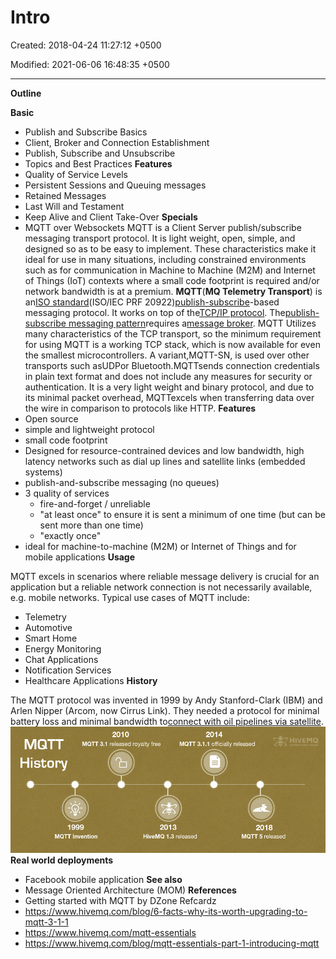 # Intro

Created: 2018-04-24 11:27:12 +0500

Modified: 2021-06-06 16:48:35 +0500

---

**Outline**

**Basic**
-   Publish and Subscribe Basics
-   Client, Broker and Connection Establishment
-   Publish, Subscribe and Unsubscribe
-   Topics and Best Practices
**Features**
-   Quality of Service Levels
-   Persistent Sessions and Queuing messages
-   Retained Messages
-   Last Will and Testament
-   Keep Alive and Client Take-Over
**Specials**
-   MQTT over Websockets
MQTT is a Client Server publish/subscribe messaging transport protocol. It is light weight, open, simple, and designed so as to be easy to implement. These characteristics make it ideal for use in many situations, including constrained environments such as for communication in Machine to Machine (M2M) and Internet of Things (IoT) contexts where a small code footprint is required and/or network bandwidth is at a premium.
**MQTT**(**MQ Telemetry Transport**) is an[ISO standard](https://en.wikipedia.org/wiki/International_Organization_for_Standardization)(ISO/IEC PRF 20922)[publish-subscribe](https://en.wikipedia.org/wiki/Publish%E2%80%93subscribe_pattern)-based messaging protocol. It works on top of the[TCP/IP protocol](https://en.wikipedia.org/wiki/TCP/IP). The[publish-subscribe messaging pattern](https://en.wikipedia.org/wiki/Publish%E2%80%93subscribe_pattern)requires a[message broker](https://en.wikipedia.org/wiki/Message_broker).
MQTT Utilizes many characteristics of the TCP transport, so the minimum requirement for using MQTT is a working TCP stack, which is now available for even the smallest microcontrollers. A variant,MQTT-SN, is used over other transports such asUDPor Bluetooth.MQTTsends connection credentials in plain text format and does not include any measures for security or authentication.
It is a very light weight and binary protocol, and due to its minimal packet overhead, MQTTexcels when transferring data over the wire in comparison to protocols like HTTP.
**Features**
-   Open source
-   simple and lightweight protocol
-   small code footprint
-   Designed for resource-contrained devices and low bandwidth, high latency networks such as dial up lines and satellite links (embedded systems)
-   publish-and-subscribe messaging (no queues)
-   3 quality of services
    -   fire-and-forget / unreliable
    -   "at least once" to ensure it is sent a minimum of one time (but can be sent more than one time)
    -   "exactly once"
-   ideal for machine-to-machine (M2M) or Internet of Things and for mobile applications
**Usage**

MQTT excels in scenarios where reliable message delivery is crucial for an application but a reliable network connection is not necessarily available, e.g. mobile networks. Typical use cases of MQTT include:
-   Telemetry
-   Automotive
-   Smart Home
-   Energy Monitoring
-   Chat Applications
-   Notification Services
-   Healthcare Applications
**History**

The MQTT protocol was invented in 1999 by Andy Stanford-Clark (IBM) and Arlen Nipper (Arcom, now Cirrus Link). They needed a protocol for minimal battery loss and minimal bandwidth to[connect with oil pipelines via satellite](http://www.ibm.com/podcasts/software/websphere/connectivity/piper_diaz_nipper_mq_tt_11182011.pdf).
![MOTT History 2010 MQTT 3.1 released royalty free 2014 MQTT 3.1.1 officially released 1999 MQTT Invention 2013 HiveMQ 1.3 released 2018 MQTT 5 released ](media/Intro-image1.png)
**Real world deployments**
-   Facebook mobile application
**See also**
-   Message Oriented Architecture (MOM)
**References**
-   Getting started with MQTT by DZone Refcardz
-   <https://www.hivemq.com/blog/6-facts-why-its-worth-upgrading-to-mqtt-3-1-1>
-   <https://www.hivemq.com/mqtt-essentials>
-   <https://www.hivemq.com/blog/mqtt-essentials-part-1-introducing-mqtt>

